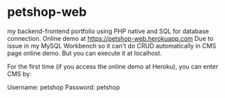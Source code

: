 # petshop-web
my backend-frontend portfolio using PHP native and SQL for database connection. Online demo at https://petshop-web.herokuapp.com
Due to issue in my MySQL Workbench so it can't do CRUD automatically in CMS page online demo. But you can execute it at localhost.

For the first time (if you access the online demo at Heroku), you can enter CMS by:

Username: petshop
Password: petshop
